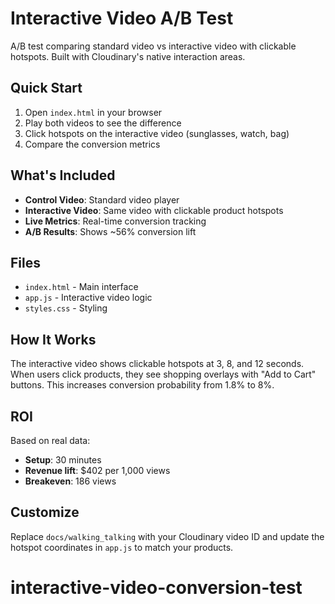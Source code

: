# Interactive Video A/B Test

A/B test comparing standard video vs interactive video with clickable hotspots. Built with Cloudinary's native interaction areas.

## Quick Start

1. Open `index.html` in your browser
2. Play both videos to see the difference
3. Click hotspots on the interactive video (sunglasses, watch, bag)
4. Compare the conversion metrics

## What's Included

- **Control Video**: Standard video player
- **Interactive Video**: Same video with clickable product hotspots
- **Live Metrics**: Real-time conversion tracking
- **A/B Results**: Shows ~56% conversion lift

## Files

- `index.html` - Main interface
- `app.js` - Interactive video logic
- `styles.css` - Styling

## How It Works

The interactive video shows clickable hotspots at 3, 8, and 12 seconds. When users click products, they see shopping overlays with "Add to Cart" buttons. This increases conversion probability from 1.8% to 8%.

## ROI

Based on real data:

- **Setup**: 30 minutes
- **Revenue lift**: $402 per 1,000 views
- **Breakeven**: 186 views

## Customize

Replace `docs/walking_talking` with your Cloudinary video ID and update the hotspot coordinates in `app.js` to match your products.
# interactive-video-conversion-test

